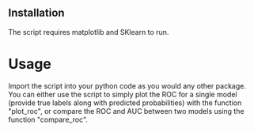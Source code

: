 ## Installation
The script requires matplotlib and SKlearn to run.

# Usage
Import the script into your python code as you would any other package.
You can either use the script to simply plot the ROC for a single model (provide true labels along with predicted probabilities) with the function "plot_roc", or compare the ROC and AUC between two models using the function "compare_roc".
